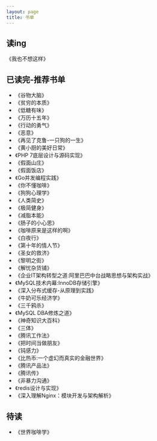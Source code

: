 ```yaml
---
layout: page
title: 书单
---
```




## 读ing
《我也不想这样》

## 已读完-推荐书单

- 《谷物大脑》
- 《贫穷的本质》
- 《低糖有味》
- 《万历十五年》
- 《行动的勇气》
- 《恶意》
- 《再见了克鲁-一只狗的一生》
- 《黄小厨的美好日常》
- 《PHP 7底层设计与源码实现》
- 《假面山庄》
- 《假面饭店》
- 《Go并发编程实践》
- 《你不懂咖啡》
- 《狗狗心理学》
- 《人类简史》
- 《极简健身》
- 《减脂本能》
- 《肠子的小心思》
- 《咖啡原来是这样的啊》
- 《白夜行》
- 《第十年的情人节》
- 《圣女的救济》
- 《黎明之街》
- 《解忧杂货铺》
- 《企业IT架构转型之道:阿里巴巴中台战略思想与架构实战》
- 《MySQL技术内幕:InnoDB存储引擎》
- 《深入分布式缓存-从原理到实践》
- 《牛奶可乐经济学》
- 《三千鸦杀》
- 《MySQL DBA修炼之道》
- 《神奇知识大百科》
- 《三体》
- 《腾讯工作法》
- 《把时间当做朋友》
- 《钝感力》
- 《比热币:一个虚幻而真实的金融世界》
- 《腾讯产品法》
- 《腾讯传》
- 《非暴力沟通》
- 《redis设计与实现》
- 《深入理解Nginx：模块开发与架构解析》

## 待读

- 《世界咖啡学》
